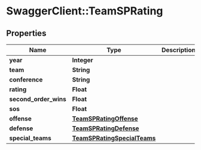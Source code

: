 # SwaggerClient::TeamSPRating

## Properties
Name | Type | Description | Notes
------------ | ------------- | ------------- | -------------
**year** | **Integer** |  | [optional] 
**team** | **String** |  | [optional] 
**conference** | **String** |  | [optional] 
**rating** | **Float** |  | [optional] 
**second_order_wins** | **Float** |  | [optional] 
**sos** | **Float** |  | [optional] 
**offense** | [**TeamSPRatingOffense**](TeamSPRatingOffense.md) |  | [optional] 
**defense** | [**TeamSPRatingDefense**](TeamSPRatingDefense.md) |  | [optional] 
**special_teams** | [**TeamSPRatingSpecialTeams**](TeamSPRatingSpecialTeams.md) |  | [optional] 


